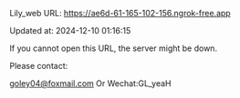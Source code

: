 Lily_web URL: https://ae6d-61-165-102-156.ngrok-free.app

Updated at: 2024-12-10 01:16:15

If you cannot open this URL, the server might be down.

Please contact: 

goley04@foxmail.com Or Wechat:GL_yeaH